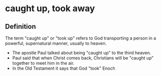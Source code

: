 # caught up, took away

## Definition

The term "caught up" or "took up" refers to God transporting a person in a powerful, supernatural manner, usually to heaven.

* The apostle Paul talked about being "caught up" to the third heaven.
* Paul said that when Christ comes back, Christians will be "caught up" together to meet him in the air.
* In the Old Testament it says that God "took" Enoch